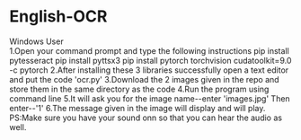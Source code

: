 # English-OCR
Windows User \
    1.Open your command prompt and type the following instructions
    pip install pytesseract
    pip install pyttsx3
    pip install pytorch torchvision cudatoolkit=9.0 -c pytorch
2.After installing these 3 libraries successfully open a text editor and put the code 'ocr.py'
3.Download the 2 images given in the repo and store them in the same directory as the code 
4.Run the program using command line
5.It will ask you for the image name--enter 'images.jpg'
Then enter--'1'
6.The message given in the image will display and will play.
PS:Make sure you have your sound onn so that you can hear the audio as well.
